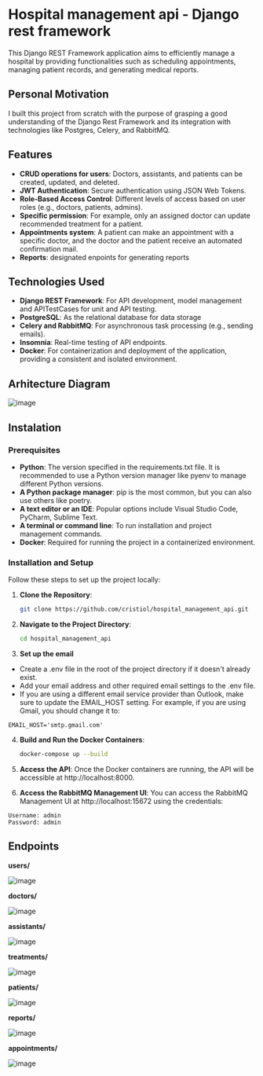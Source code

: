 # Hospital management api - Django rest framework 
This Django REST Framework application aims to efficiently manage a hospital by providing functionalities such as scheduling appointments, managing patient records, and generating medical reports.

## Personal Motivation
I built this project from scratch with the purpose of grasping a good understanding of the Django Rest Framework and its integration with technologies like Postgres, Celery, and RabbitMQ.

## Features

- **CRUD operations for users**: Doctors, assistants, and patients can be created, updated, and deleted.
- **JWT Authentication**: Secure authentication using JSON Web Tokens.
- **Role-Based Access Control**: Different levels of access based on user roles (e.g., doctors, patients, admins).
- **Specific permission**: For example, only an assigned doctor can update recommended treatment for a patient.
- **Appointments system**: A patient can make an appointment with a specific doctor, and the doctor and the patient receive an automated confirmation mail.
- **Reports**: designated enpoints for generating reports

## Technologies Used

- **Django REST Framework**: For API development, model management and APITestCases for unit and API testing.
- **PostgreSQL**: As the relational database for data storage
- **Celery and RabbitMQ**: For asynchronous task processing (e.g., sending emails).
- **Insomnia**: Real-time testing of API endpoints.
- **Docker**: For containerization and deployment of the application, providing a consistent and isolated environment.

## Arhitecture Diagram

![image](https://github.com/user-attachments/assets/3cbe14f8-2ded-4972-b559-87ed9569923c)

## Instalation 

### Prerequisites

- **Python**: The version specified in the requirements.txt file. It is recommended to use a Python version manager like pyenv to manage different Python versions.
- **A Python package manager**: pip is the most common, but you can also use others like poetry.
- **A text editor or an IDE**: Popular options include Visual Studio Code, PyCharm, Sublime Text.
-  **A terminal or command line**: To run installation and project management commands.
-  **Docker**: Required for running the project in a containerized environment.

### Installation and Setup

Follow these steps to set up the project locally:

1. **Clone the Repository**:
   ```bash
   git clone https://github.com/cristiol/hospital_management_api.git

2. **Navigate to the Project Directory**:
   ```bash
   cd hospital_management_api

3. **Set up the email**
  - Create a .env file in the root of the project directory if it doesn't already exist.
  - Add your email address and other required email settings to the .env file.
  - If you are using a different email service provider than Outlook, make sure to update the EMAIL_HOST setting. For example, if you are using Gmail, you should change it to:
  ```
  EMAIL_HOST='smtp.gmail.com'
  ```

4. **Build and Run the Docker Containers**:
   ```bash
   docker-compose up --build

5. **Access the API**:
Once the Docker containers are running, the API will be accessible at http://localhost:8000.

6. **Access the RabbitMQ Management UI**: You can access the RabbitMQ Management UI at http://localhost:15672 using the credentials:
  ```
  Username: admin
  Password: admin
  ```
## Endpoints

**users/**

![image](https://github.com/user-attachments/assets/ba05c9c8-e00c-4bd8-bc23-1d76ef7948c1)

**doctors/**

![image](https://github.com/user-attachments/assets/e230de4d-06be-4bc6-86fb-9117f52a5911)

**assistants/**

![image](https://github.com/user-attachments/assets/d20f434b-4d80-4586-a7ad-39255a9a7a45)

**treatments/**

![image](https://github.com/user-attachments/assets/5f8142d2-a62c-4d4b-9090-bb9c8ecfccd6)

**patients/**

![image](https://github.com/user-attachments/assets/970730ec-8e84-41c9-82da-e3ef439d8398)

**reports/**

![image](https://github.com/user-attachments/assets/7fce7113-0412-45ea-999c-46c5347e93b6)

**appointments/**

![image](https://github.com/user-attachments/assets/166dd303-2e5b-4d6b-acbf-41808a27f0d7)



